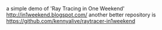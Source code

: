 a simple demo of 'Ray Tracing in One Weekend' http://in1weekend.blogspot.com/
another better repository is https://github.com/kennyalive/raytracer-in1weekend